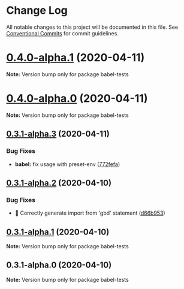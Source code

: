 # Change Log

All notable changes to this project will be documented in this file.
See [Conventional Commits](https://conventionalcommits.org) for commit guidelines.

# [0.4.0-alpha.1](https://github.com/anilanar/gbd/compare/v0.4.0-alpha.0...v0.4.0-alpha.1) (2020-04-11)

**Note:** Version bump only for package babel-tests





# [0.4.0-alpha.0](https://github.com/anilanar/gbd/compare/v0.3.1-alpha.3...v0.4.0-alpha.0) (2020-04-11)

**Note:** Version bump only for package babel-tests





## [0.3.1-alpha.3](https://github.com/anilanar/gbd/compare/v0.3.1-alpha.2...v0.3.1-alpha.3) (2020-04-11)


### Bug Fixes

* **babel:** fix usage with preset-env ([772fefa](https://github.com/anilanar/gbd/commit/772fefa7c2834f22bec10bf4b7a0e15b7fa975a8))





## [0.3.1-alpha.2](https://github.com/anilanar/gbd/compare/v0.3.1-alpha.1...v0.3.1-alpha.2) (2020-04-10)


### Bug Fixes

* 🐛 Correctly generate import from 'gbd' statement ([d66b953](https://github.com/anilanar/gbd/commit/d66b95324f16db37c15e925a5de4c9cc8556c426))





## [0.3.1-alpha.1](https://github.com/anilanar/gbd/compare/v0.3.1-alpha.0...v0.3.1-alpha.1) (2020-04-10)

**Note:** Version bump only for package babel-tests





## 0.3.1-alpha.0 (2020-04-10)

**Note:** Version bump only for package babel-tests
